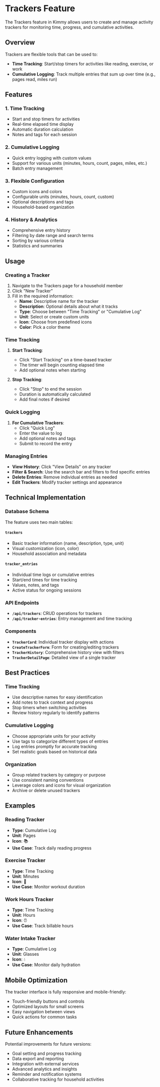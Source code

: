 # Trackers Feature

The Trackers feature in Kimmy allows users to create and manage activity trackers for monitoring time, progress, and cumulative activities.

## Overview

Trackers are flexible tools that can be used to:

- **Time Tracking**: Start/stop timers for activities like reading, exercise, or work
- **Cumulative Logging**: Track multiple entries that sum up over time (e.g., pages read, miles run)

## Features

### 1. Time Tracking

- Start and stop timers for activities
- Real-time elapsed time display
- Automatic duration calculation
- Notes and tags for each session

### 2. Cumulative Logging

- Quick entry logging with custom values
- Support for various units (minutes, hours, count, pages, miles, etc.)
- Batch entry management

### 3. Flexible Configuration

- Custom icons and colors
- Configurable units (minutes, hours, count, custom)
- Optional descriptions and tags
- Household-based organization

### 4. History & Analytics

- Comprehensive entry history
- Filtering by date range and search terms
- Sorting by various criteria
- Statistics and summaries

## Usage

### Creating a Tracker

1. Navigate to the Trackers page for a household member
2. Click "New Tracker"
3. Fill in the required information:
   - **Name**: Descriptive name for the tracker
   - **Description**: Optional details about what it tracks
   - **Type**: Choose between "Time Tracking" or "Cumulative Log"
   - **Unit**: Select or create custom units
   - **Icon**: Choose from predefined icons
   - **Color**: Pick a color theme

### Time Tracking

1. **Start Tracking**:
   - Click "Start Tracking" on a time-based tracker
   - The timer will begin counting elapsed time
   - Add optional notes when starting

2. **Stop Tracking**:
   - Click "Stop" to end the session
   - Duration is automatically calculated
   - Add final notes if desired

### Quick Logging

1. **For Cumulative Trackers**:
   - Click "Quick Log"
   - Enter the value to log
   - Add optional notes and tags
   - Submit to record the entry

### Managing Entries

- **View History**: Click "View Details" on any tracker
- **Filter & Search**: Use the search bar and filters to find specific entries
- **Delete Entries**: Remove individual entries as needed
- **Edit Trackers**: Modify tracker settings and appearance

## Technical Implementation

### Database Schema

The feature uses two main tables:

#### `trackers`

- Basic tracker information (name, description, type, unit)
- Visual customization (icon, color)
- Household association and metadata

#### `tracker_entries`

- Individual time logs or cumulative entries
- Start/end times for time tracking
- Values, notes, and tags
- Active status for ongoing sessions

### API Endpoints

- **`/api/trackers`**: CRUD operations for trackers
- **`/api/tracker-entries`**: Entry management and time tracking

### Components

- **`TrackerCard`**: Individual tracker display with actions
- **`CreateTrackerForm`**: Form for creating/editing trackers
- **`TrackerHistory`**: Comprehensive history view with filters
- **`TrackerDetailPage`**: Detailed view of a single tracker

## Best Practices

### Time Tracking

- Use descriptive names for easy identification
- Add notes to track context and progress
- Stop timers when switching activities
- Review history regularly to identify patterns

### Cumulative Logging

- Choose appropriate units for your activity
- Use tags to categorize different types of entries
- Log entries promptly for accurate tracking
- Set realistic goals based on historical data

### Organization

- Group related trackers by category or purpose
- Use consistent naming conventions
- Leverage colors and icons for visual organization
- Archive or delete unused trackers

## Examples

### Reading Tracker

- **Type**: Cumulative Log
- **Unit**: Pages
- **Icon**: 📚
- **Use Case**: Track daily reading progress

### Exercise Tracker

- **Type**: Time Tracking
- **Unit**: Minutes
- **Icon**: 💪
- **Use Case**: Monitor workout duration

### Work Hours Tracker

- **Type**: Time Tracking
- **Unit**: Hours
- **Icon**: ⏰
- **Use Case**: Track billable hours

### Water Intake Tracker

- **Type**: Cumulative Log
- **Unit**: Glasses
- **Icon**: 💧
- **Use Case**: Monitor daily hydration

## Mobile Optimization

The tracker interface is fully responsive and mobile-friendly:

- Touch-friendly buttons and controls
- Optimized layouts for small screens
- Easy navigation between views
- Quick actions for common tasks

## Future Enhancements

Potential improvements for future versions:

- Goal setting and progress tracking
- Data export and reporting
- Integration with external services
- Advanced analytics and insights
- Reminder and notification systems
- Collaborative tracking for household activities
